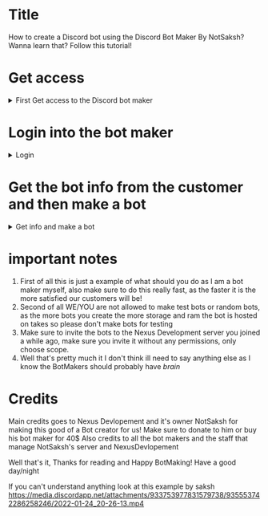 # Title
How to create a Discord bot using the Discord Bot Maker By NotSaksh? Wanna learn that? Follow this tutorial!

# Get access
<details>
<summary>First Get access to the Discord bot maker</summary>
<br>
To get access to the bot maker you must be a staff in https://discord.gg/notsaksh if your allready a staff and there are slots open for new bot makers, then DM NotSaksh or NotHarry!
</details>

# Login into the bot maker
<details>
<summary>Login</summary>
<br>
So now you've gotten the bot maker role and have been invited to the Nexus Devlopement discord server, now you need to login to the bot maker<br>
<br>
To login follow my steps<br>
Go to https://admin.notsakshy.com and press create a bot, after you press that you will get a discord auth screen, you must press Authorise, and done! You've been logged in!
</details>

# Get the bot info from the customer and then make a bot
<details>
<summary>Get info and make a bot</summary>
<br>
So now since you've logged in to the bot maker press ok create a bot, and then get the info that the customer provided, (like prefix etc) and fill those In, now the main part comes **TOKEN**
<br>
<br> Since your a bot maker you must've been invited to a Discord Teams and to accept the team check your email<br>
Email will look like this: https://tinyurl.com/3r2tvujn (don't worry this url is safe no ads)<br><br>
After you've accepted the email go to https://discord.com/developers/applications and create the bot with provided Name, make sure you choose the project you were invited to (screenshot link:https://tinyurl.com/5n7tkme4)<br><br>
After you've made a bot, go to bots section and create a bot, and make sure to enable this intents https://tinyurl.com/544y3s3x <br><br>
After that your pretty much done, input the bot token and set the about me to<br>
==============================<br>
| OP 600+ commands bot!<br>                            
| Coded by: https://discord.gg/notsaksh<br>  
==============================<br>
Make sure to set above as about me, and done your pretty much done, that's it the bot has been made
</details>

# important notes
1. First of all this is just a example of what should you do as I am a bot maker myself, also make sure to do this really fast, as the faster it is the more satisfied our customers will be!
2. Second of all WE/YOU are not allowed to make test bots or random bots, as the more bots you create the more storage and ram the bot is hosted on takes so please don't make bots for testing
3. Make sure to invite the bots to the Nexus Development server you joined a while ago, make sure you invite it without any permissions, only choose scope.
4. Well that's pretty much it I don't think ill need to say anything else as I know the BotMakers should probably have *brain*

# Credits

Main credits goes to Nexus Devlopement and it's owner NotSaksh for making this good of a Bot creator for us! Make sure to donate to him or buy his bot maker for 40$
Also credits to all the bot makers and the staff that manage NotSaksh's server and NexusDevlopement

Well that's it, Thanks for reading and Happy BotMaking! Have a good day/night

If you can't understand anything look at this example by saksh https://media.discordapp.net/attachments/933753977831579738/935553742286258246/2022-01-24_20-26-13.mp4
